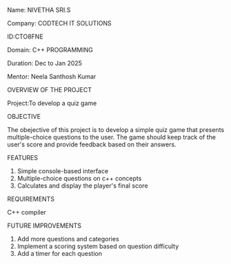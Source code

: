 Name: NIVETHA SRI.S

Company: CODTECH IT SOLUTIONS

ID:CTO8FNE

Domain: C++ PROGRAMMING

Duration: Dec to Jan 2025

Mentor: Neela Santhosh Kumar

OVERVIEW OF THE PROJECT

Project:To develop a quiz game

OBJECTIVE

The obejective of this project is to develop a simple quiz game that presents multiple-choice questions to the
user. The game should keep track of the user's score and provide feedback
based on their answers.

FEATURES
1. Simple console-based interface
2. Multiple-choice questions on c++ concepts
3. Calculates and display the player's final score

REQUIREMENTS

C++ compiler

FUTURE IMPROVEMENTS

1. Add more questions and categories
2. Implement a scoring system based on question difficulty
3. Add a timer for each question

